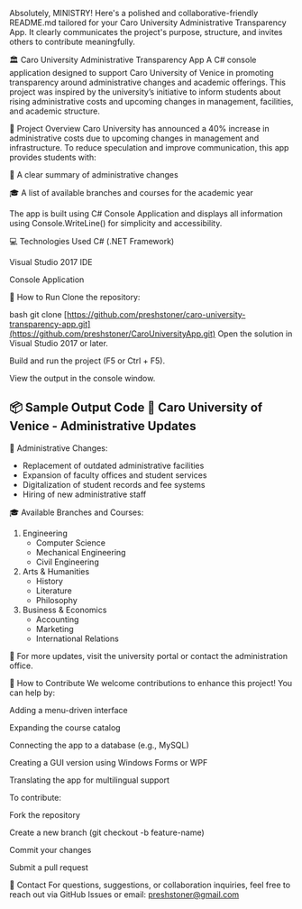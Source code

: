Absolutely, MINISTRY! Here's a polished and collaborative-friendly README.md tailored for your Caro University Administrative Transparency App. It clearly communicates the project's purpose, structure, and invites others to contribute meaningfully.

🏛️ Caro University Administrative Transparency App
A C# console application designed to support Caro University of Venice in promoting transparency around administrative changes and academic offerings. This project was inspired by the university’s initiative to inform students about rising administrative costs and upcoming changes in management, facilities, and academic structure.

🎯 Project Overview
Caro University has announced a 40% increase in administrative costs due to upcoming changes in management and infrastructure. To reduce speculation and improve communication, this app provides students with:

📢 A clear summary of administrative changes

🎓 A list of available branches and courses for the academic year

The app is built using C# Console Application and displays all information using Console.WriteLine() for simplicity and accessibility.

💻 Technologies Used
C# (.NET Framework)

Visual Studio 2017 IDE

Console Application

🧪 How to Run
Clone the repository:

bash
git clone [https://github.com/preshstoner/caro-university-transparency-app.git](https://github.com/preshstoner/CaroUniversityApp.git)
Open the solution in Visual Studio 2017 or later.

Build and run the project (F5 or Ctrl + F5).

View the output in the console window.

📦 Sample Output
Code
📢 Caro University of Venice - Administrative Updates
-----------------------------------------------------

🔧 Administrative Changes:
- Replacement of outdated administrative facilities
- Expansion of faculty offices and student services
- Digitalization of student records and fee systems
- Hiring of new administrative staff

🎓 Available Branches and Courses:
1. Engineering
   - Computer Science
   - Mechanical Engineering
   - Civil Engineering
2. Arts & Humanities
   - History
   - Literature
   - Philosophy
3. Business & Economics
   - Accounting
   - Marketing
   - International Relations

📌 For more updates, visit the university portal or contact the administration office.

🤝 How to Contribute
We welcome contributions to enhance this project! You can help by:

Adding a menu-driven interface

Expanding the course catalog

Connecting the app to a database (e.g., MySQL)

Creating a GUI version using Windows Forms or WPF

Translating the app for multilingual support

To contribute:

Fork the repository

Create a new branch (git checkout -b feature-name)

Commit your changes

Submit a pull request

📧 Contact
For questions, suggestions, or collaboration inquiries, feel free to reach out via GitHub Issues or email: preshstoner@gmail.com
